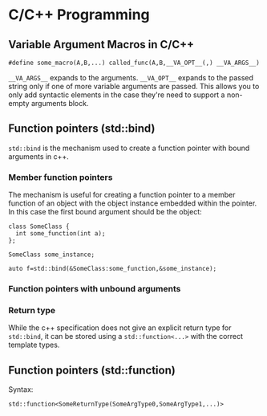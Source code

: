 # C/C++ Programming


## Variable Argument Macros in C/C++

```
#define some_macro(A,B,...) called_func(A,B,__VA_OPT__(,) __VA_ARGS__)
```

`__VA_ARGS__` expands to the arguments. `__VA_OPT__` expands to the passed
string only if one of more variable arguments are passed. This allows you to
only add syntactic elements in the case they're need to support a non-empty
arguments block.

## Function pointers (std::bind)

`std::bind` is the mechanism used to create a function pointer with bound arguments in c++. 

### Member function pointers

The mechanism is useful for creating a function pointer to a member function of an object with the object instance embedded within the pointer. In this case the first bound argument should be the object:

```
class SomeClass {
  int some_function(int a);
};

SomeClass some_instance;

auto f=std::bind(&SomeClass:some_function,&some_instance);

```

### Function pointers with unbound arguments


### Return type

While the c++ specification does not give an explicit return type for `std::bind`, it can be stored using a `std::function<...>` with the correct template types.

## Function pointers (std::function)

Syntax:

```
std::function<SomeReturnType(SomeArgType0,SomeArgType1,...)>
```
